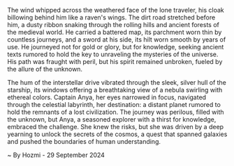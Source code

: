 
The wind whipped across the weathered face of the lone traveler, his cloak billowing behind him like a raven's wings. The dirt road stretched before him, a dusty ribbon snaking through the rolling hills and ancient forests of the medieval world. He carried a battered map, its parchment worn thin by countless journeys, and a sword at his side, its hilt worn smooth by years of use. He journeyed not for gold or glory, but for knowledge, seeking ancient texts rumored to hold the key to unraveling the mysteries of the universe. His path was fraught with peril, but his spirit remained unbroken, fueled by the allure of the unknown.

The hum of the interstellar drive vibrated through the sleek, silver hull of the starship, its windows offering a breathtaking view of a nebula swirling with ethereal colors. Captain Anya, her eyes narrowed in focus, navigated through the celestial labyrinth, her destination: a distant planet rumored to hold the remnants of a lost civilization. The journey was perilous, filled with the unknown, but Anya, a seasoned explorer with a thirst for knowledge, embraced the challenge. She knew the risks, but she was driven by a deep yearning to unlock the secrets of the cosmos, a quest that spanned galaxies and pushed the boundaries of human understanding. 

~ By Hozmi - 29 September 2024
